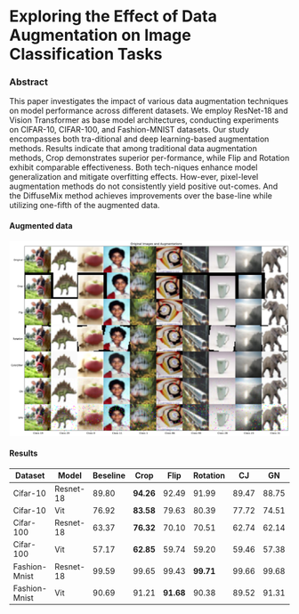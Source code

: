 # Exploring the Effect of Data Augmentation on Image Classification Tasks

### Abstract

This paper investigates the impact of various data augmentation techniques on model performance across different datasets. We employ ResNet-18 and Vision Transformer as base model architectures, conducting experiments on CIFAR-10, CIFAR-100, and Fashion-MNIST datasets. Our study encompasses both tra-ditional and deep learning-based augmentation methods. Results indicate that among traditional data augmentation methods, Crop demonstrates superior per-formance, while Flip and Rotation exhibit comparable effectiveness. Both tech-niques enhance model generalization and mitigate overfitting effects. How-ever, pixel-level augmentation methods do not consistently yield positive out-comes. And the DiffuseMix method achieves improvements over the base-line while utilizing one-fifth of the augmented data.  


#### Augmented data

![Cifar100](img/traditional.png)


#### Results

| Dataset       | Model     | Beseline | Crop      | Flip      | Rotation  | CJ    | GN    | SPN   | DiffuseMix |
| ------------- | --------- | -------- | --------- | --------- | --------- | ----- | ----- | ----- | ---------- |
| Cifar-10      | Resnet-18 | 89.80    | **94.26** | 92.49     | 91.99     | 89.47 | 88.75 | 89.21 | 90.19      |
| Cifar-10      | Vit       | 76.92    | **83.58** | 79.63     | 80.39     | 77.72 | 74.51 | 75.41 | 78.84      |
| Cifar-100     | Resnet-18 | 63.37    | **76.32** | 70.10     | 70.51     | 62.74 | 62.14 | 63.27 | **78.57**  |
| Cifar-100     | Vit       | 57.17    | **62.85** | 59.74     | 59.20     | 59.46 | 57.38 | 54.65 | 58.43      |
| Fashion-Mnist | Resnet-18 | 99.59    | 99.65     | 99.43     | **99.71** | 99.66 | 99.68 | 99.64 | -          |
| Fashion-Mnist | Vit       | 90.69    | 91.21     | **91.68** | 90.38     | 89.52 | 91.31 | 90.64 | -          |

